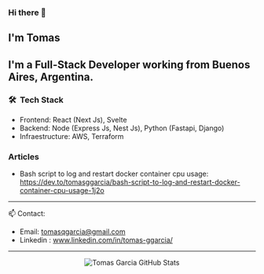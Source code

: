 ### Hi there 👋

## I'm Tomas

## I'm a Full-Stack Developer working from Buenos Aires, Argentina.

### 🛠 &nbsp;Tech Stack
- Frontend: React (Next Js), Svelte
- Backend: Node (Express Js, Nest Js), Python (Fastapi, Django)
- Infraestructure: AWS, Terraform

### Articles

- Bash script to log and restart docker container cpu usage: https://dev.to/tomasggarcia/bash-script-to-log-and-restart-docker-container-cpu-usage-1j2o


---
 :mailbox: Contact:
- Email: tomasqgarcia@gmail.com
- Linkedin : www.linkedin.com/in/tomas-ggarcia/

---

<p align="center">
    <img align="center" alt="Tomas Garcia GitHub Stats" src="https://github-readme-stats.vercel.app/api/top-langs/?username=tomasggarcia&layout=compact" />
</p>


